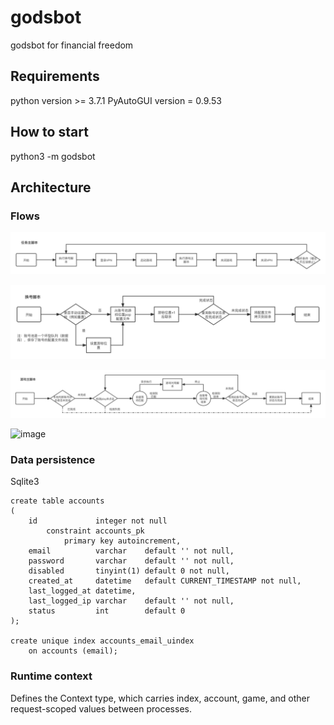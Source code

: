 # godsbot
godsbot for financial freedom

## Requirements

python version >= 3.7.1
PyAutoGUI version = 0.9.53

## How to start

python3 -m godsbot
    
## Architecture

### Flows

![image](https://github.com/pinardZ/godsbot/blob/main/static/imgs/flow_main.png)

![image](https://github.com/pinardZ/godsbot/blob/main/static/imgs/flow_replace_account.png)

![image](https://github.com/pinardZ/godsbot/blob/main/static/imgs/flow_game_main.png)

![image](https://github.com/pinardZ/godsbot/blob/main/static/imgs/flow_reset_account.png)

### Data persistence

Sqlite3

```
create table accounts
(
    id             integer not null
        constraint accounts_pk
            primary key autoincrement,
    email          varchar    default '' not null,
    password       varchar    default '' not null,
    disabled       tinyint(1) default 0 not null,
    created_at     datetime   default CURRENT_TIMESTAMP not null,
    last_logged_at datetime,
    last_logged_ip varchar    default '' not null,
    status         int        default 0
);

create unique index accounts_email_uindex
    on accounts (email);
```

### Runtime context

Defines the Context type, which carries index, account, game, and other request-scoped values between processes.
